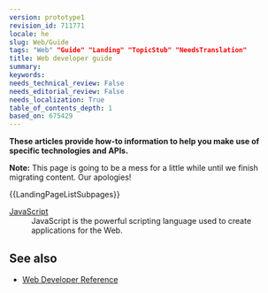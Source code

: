 ```yaml
---
version: prototype1
revision_id: 711771
locale: he
slug: Web/Guide
tags: "Web" "Guide" "Landing" "TopicStub" "NeedsTranslation"
title: Web developer guide
summary: 
keywords: 
needs_technical_review: False
needs_editorial_review: False
needs_localization: True
table_of_contents_depth: 1
based_on: 675429
---
```

<p><strong>These articles provide how-to information to help you make use of specific technologies and APIs.</strong></p>
<div class="note">
 <p><strong>Note:</strong> This page is going to be a mess for a little while until we finish migrating content. Our apologies!</p>
</div>
<div>
 {{LandingPageListSubpages}}
 <dl>
  <dt>
   <a href="/en-US/docs/JavaScript" title="/en-US/docs/JavaScript">JavaScript</a></dt>
  <dd>
   JavaScript is the powerful scripting language used to create applications for the Web.</dd>
 </dl>
</div>
<h2 id="See_also">See also</h2>
<ul>
 <li><a href="/en-US/docs/Web/Reference" title="/en-US/docs/Web/Reference">Web Developer Reference</a></li>
</ul>

